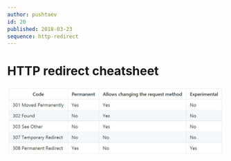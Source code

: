 ```yaml
---
author: pushtaev
id: 20
published: 2018-03-23
sequence: http-redirect
---
```


# HTTP redirect cheatsheet

![Redirects cheatsheet](./img/redirect-cheatsheet.png)
